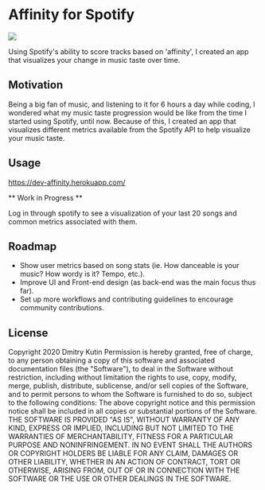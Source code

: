 # Affinity for Spotify
![](https://github.com/dkutin/affinity/workflows/Deployment/badge.svg)

Using Spotify's ability to score tracks based on 'affinity', I created an app that visualizes your change in music taste over time. 

## Motivation
Being a big fan of music, and listening to it for 6 hours a day while coding, I wondered what my music taste progression would be like from the time I started using Spotify, until now. Because of this, I created an app that visualizes different metrics available from the Spotify API to help visualize your music taste. 

## Usage
https://dev-affinity.herokuapp.com/

** Work in Progress ** 

Log in through spotify to see a visualization of your last 20 songs and common metrics associated with them.  

## Roadmap
 - Show user metrics based on song stats (ie. How danceable is your music? How wordy is it? Tempo, etc.).
 - Improve UI and Front-end design (as back-end was the main focus thus far).
 - Set up more workflows and contributing guidelines to encourage community contributions.

## License

Copyright 2020 Dmitry Kutin
Permission is hereby granted, free of charge, to any person obtaining a copy of this software and associated documentation files (the "Software"), to deal in the Software without restriction, including without limitation the rights to use, copy, modify, merge, publish, distribute, sublicense, and/or sell copies of the Software, and to permit persons to whom the Software is furnished to do so, subject to the following conditions:
The above copyright notice and this permission notice shall be included in all copies or substantial portions of the Software.
THE SOFTWARE IS PROVIDED "AS IS", WITHOUT WARRANTY OF ANY KIND, EXPRESS OR IMPLIED, INCLUDING BUT NOT LIMITED TO THE WARRANTIES OF MERCHANTABILITY, FITNESS FOR A PARTICULAR PURPOSE AND NONINFRINGEMENT. IN NO EVENT SHALL THE AUTHORS OR COPYRIGHT HOLDERS BE LIABLE FOR ANY CLAIM, DAMAGES OR OTHER LIABILITY, WHETHER IN AN ACTION OF CONTRACT, TORT OR OTHERWISE, ARISING FROM, OUT OF OR IN CONNECTION WITH THE SOFTWARE OR THE USE OR OTHER DEALINGS IN THE SOFTWARE.
